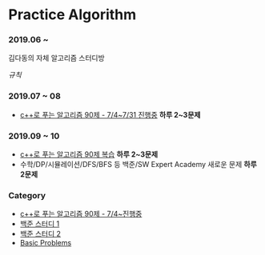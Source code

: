 # Practice Algorithm
### 2019.06 ~
김다동의 자체 알고리즘 스터디방 


*규칙*
### 2019.07 ~ 08
- [c++로 푸는 알고리즘 90제 - 7/4~7/31 진행중](https://github.com/iluvdadong/practiceAlgorithms/tree/master/PS_Practice90) __하루 2~3문제__


### 2019.09 ~ 10
- [c++로 푸는 알고리즘 90제 복습](https://github.com/iluvdadong/practiceAlgorithms/tree/master/PS_Practice90) __하루 2~3문제__
- 수학/DP/시뮬레이션/DFS/BFS 등 백준/SW Expert Academy 새로운 문제 __하루 2문제__


### Category
* [c++로 푸는 알고리즘 90제 - 7/4~진행중](https://github.com/iluvdadong/practiceAlgorithms/tree/master/PS_Practice90)
* [백준 스터디 1](https://github.com/iluvdadong/practiceAlgorithms/tree/master/AlgorithmStudy_BJ)
* [백준 스터디 2](https://github.com/iluvdadong/practiceAlgorithms/tree/master/AlgorithmStudy_BJ/AlgorithmStudy_BJ)
* [Basic Problems](https://github.com/iluvdadong/practiceAlgorithms/tree/master/basicProblems_100)
